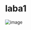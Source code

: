 # laba1
![image](https://github.com/VLADOSDUDOS/laba1/assets/146865995/f33f5f19-db0b-43a0-89c9-7f9f4f8d1bef)
